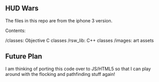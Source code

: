## HUD Wars

The files in this repo are from the iphone 3 version.

Contents:

/classes: Objective C classes
/rsw_lib: C++ classes
/images: art assets

## Future Plan

I am thinking of porting this code over to JS/HTML5 so that I can play around with the flocking and pathfinding stuff again!
